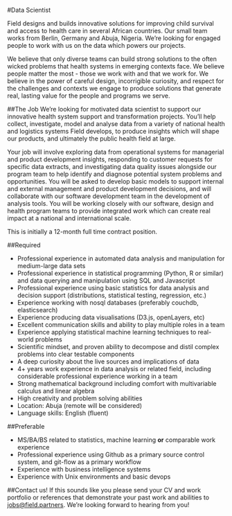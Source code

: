 #Data Scientist

Field designs and builds innovative solutions for improving child survival and access to health care in several African countries. Our small team works from Berlin, Germany and Abuja, Nigeria. We’re looking for engaged people to work with us on the data which powers our projects.

We believe that only diverse teams can build strong solutions to the often wicked problems that health systems in emerging contexts face. We believe people matter the most - those we work with and that we work for. We believe in the power of careful design, incorrigible curiosity, and respect for the challenges and contexts we engage to produce solutions that generate real, lasting value for the people and programs we serve. 

##The Job
We’re looking for motivated data scientist to support our innovative health system support and transformation projects. You’ll help collect, investigate, model and analyse data from a variety of national health and logistics systems Field develops, to produce insights which will shape our products, and ultimately the public health field at large.

Your job will involve exploring data from operational systems for managerial and product development insights, responding to customer requests for specific data extracts, and investigating data quality issues alongside our program team to help identify and diagnose potential system problems and opportunities. You will be asked to develop basic models to support internal and external management and product development decisions, and will collaborate with our software development team in the development of analysis tools. You will be working closely with our software, design and health program teams to provide integrated work which can create real impact at a national and international scale.

This is initially a 12-month full time contract position.

##Required
* Professional experience in automated data analysis and manipulation for medium-large data sets 
* Professional experience in statistical programming (Python, R or similar) and data querying and manipulation using SQL and Javascript
* Professional experience using basic statistics for data analysis and decision support (distributions, statistical testing, regression, etc.)
* Experience working with nosql databases (preferably couchdb, elasticsearch)
* Experience producing data visualisations (D3.js, openLayers, etc)
* Excellent communication skills and ability to play multiple roles in a team
* Experience applying statistical machine learning techniques to real-world problems
* Scientific mindset, and proven ability to decompose and distil complex problems into clear testable components
* A deep curiosity about the live sources and implications of data
* 4+ years work experience in data analysis or related field, including considerable professional experience working in a team
* Strong mathematical background including comfort with multivariable calculus and linear algebra
* High creativity and problem solving abilities
* Location: Abuja (remote will be considered)
* Language skills: English (fluent)

##Preferable
* MS/BA/BS related to statistics, machine learning **or** comparable work experience
* Professional experience using Github as a primary source control system, and git-flow as a primary workflow
* Experience with business intelligence systems
* Experience with Unix environments and basic devops

##Contact us!
If this sounds like you please send your CV and work portfolio or references that demonstrate your past work and abilities to <a href="mailto:jobs@field.partners">jobs@field.partners</a>. We’re looking forward to hearing from you!

